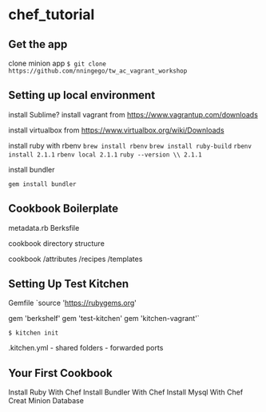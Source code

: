 chef_tutorial
=============

Get the app
-----------
clone minion app
`$ git clone https://github.com/nningego/tw_ac_vagrant_workshop`


Setting up local environment
----------------------------
install Sublime?
install vagrant from https://www.vagrantup.com/downloads

install virtualbox from https://www.virtualbox.org/wiki/Downloads

install ruby with rbenv
`brew install rbenv`
`brew install ruby-build`
`rbenv install 2.1.1`
`rbenv local 2.1.1`
`ruby --version \\ 2.1.1`

install bundler

`gem install bundler`


Cookbook Boilerplate
--------------------
metadata.rb
Berksfile

cookbook directory structure

cookbook
/attributes
/recipes
/templates


Setting Up Test Kitchen
-----------------------
Gemfile
`source 'https://rubygems.org'

gem 'berkshelf'
gem 'test-kitchen'
gem 'kitchen-vagrant'`

`$ kitchen init`

.kitchen.yml
	- shared folders
	- forwarded ports


Your First Cookbook
-------------------

Install Ruby With Chef
Install Bundler With Chef
Install Mysql With Chef
Creat Minion Database








